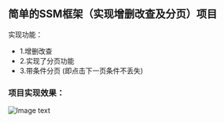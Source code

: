 ## 简单的SSM框架（实现增删改查及分页）项目


实现功能：
- 1.增删改查
- 2.实现了分页功能
- 3.带条件分页 (即点击下一页条件不丢失)

### 项目实现效果：
![Image text](https://github.com/Codingdbx/ssm/raw/master/t59ssm3/images/1.jpg)
